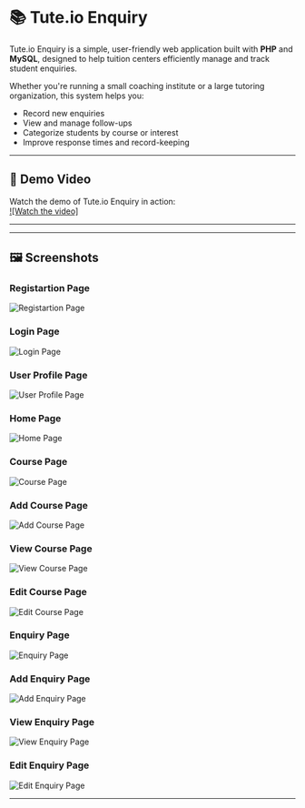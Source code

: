 # 📚 Tute.io Enquiry

Tute.io Enquiry is a simple, user-friendly web application built with **PHP** and **MySQL**, designed to help tuition centers efficiently manage and track student enquiries.

Whether you're running a small coaching institute or a large tutoring organization, this system helps you:

- Record new enquiries
- View and manage follow-ups
- Categorize students by course or interest
- Improve response times and record-keeping

---
## 🎥 Demo Video

Watch the demo of Tute.io Enquiry in action:  
[![Watch the video]](https://youtu.be/JwDwuebwrvk)

---

---

## 🖼️ Screenshots

### Registartion Page

![Registartion Page](public/assets/register-page.png)

### Login Page

![Login Page](public/assets/login-page.png)

### User Profile Page

![User Profile Page](public/assets/user-profile-page.png)

### Home Page

![Home Page](public/assets/home-page.png)

### Course Page

![Course Page](public/assets/courses-page.png)

### Add Course Page

![Add Course Page](public/assets//add-course-page.png)

### View Course Page

![View Course Page](public/assets/view-course-page.png)

### Edit Course Page

![Edit Course Page](public/assets/edit-course-page.png)

### Enquiry Page

![Enquiry Page](public/assets/enquiries.png)

### Add Enquiry Page

![Add Enquiry Page](public/assets/add-enquiry-page.png)

### View Enquiry Page

![View Enquiry Page](public/assets/view-enquiry-page.png)

### Edit Enquiry Page

![Edit Enquiry Page](public/assets/edit-enquiry-page.png)

---

